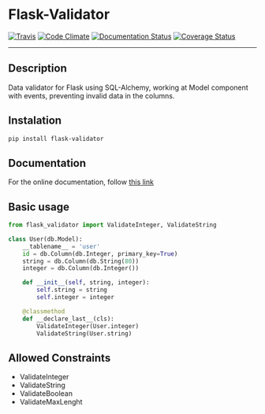 # Flask-Validator
[![Travis](https://travis-ci.org/xeBuz/Flask-Validator.svg)](https://travis-ci.org/xeBuz/Flask-Validator)
[![Code Climate](https://codeclimate.com/github/xeBuz/Flask-Validator/badges/gpa.svg)](https://codeclimate.com/github/xeBuz/Flask-Validator) 
[![Documentation Status](https://readthedocs.org/projects/flask-validator/badge/?version=latest)](http://flask-validator.readthedocs.org/en/latest/?badge=latest)
[![Coverage Status](https://coveralls.io/repos/xeBuz/Flask-Validator/badge.svg?branch=master&service=github)](https://coveralls.io/github/xeBuz/Flask-Validator?branch=master)


------

## Description

Data validator for Flask using SQL-Alchemy, working at Model component with events, preventing invalid data in the columns.

## Instalation

```bash
pip install flask-validator
```


## Documentation

For the online documentation, follow [this link](http://flask-validator.readthedocs.org/en/latest/)


## Basic usage

```python
from flask_validator import ValidateInteger, ValidateString

class User(db.Model):
    __tablename__ = 'user'
    id = db.Column(db.Integer, primary_key=True)
    string = db.Column(db.String(80))
    integer = db.Column(db.Integer())

    def __init__(self, string, integer):
        self.string = string
        self.integer = integer

    @classmethod
    def __declare_last__(cls):
        ValidateInteger(User.integer)
        ValidateString(User.string)
```


## Allowed Constraints

- ValidateInteger
- ValidateString
- ValidateBoolean
- ValidateMaxLenght






